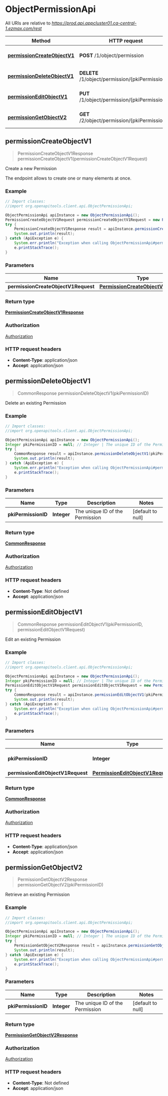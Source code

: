 # ObjectPermissionApi

All URIs are relative to *https://prod.api.appcluster01.ca-central-1.ezmax.com/rest*

Method | HTTP request | Description
------------- | ------------- | -------------
[**permissionCreateObjectV1**](ObjectPermissionApi.md#permissionCreateObjectV1) | **POST** /1/object/permission | Create a new Permission
[**permissionDeleteObjectV1**](ObjectPermissionApi.md#permissionDeleteObjectV1) | **DELETE** /1/object/permission/{pkiPermissionID} | Delete an existing Permission
[**permissionEditObjectV1**](ObjectPermissionApi.md#permissionEditObjectV1) | **PUT** /1/object/permission/{pkiPermissionID} | Edit an existing Permission
[**permissionGetObjectV2**](ObjectPermissionApi.md#permissionGetObjectV2) | **GET** /2/object/permission/{pkiPermissionID} | Retrieve an existing Permission



## permissionCreateObjectV1

> PermissionCreateObjectV1Response permissionCreateObjectV1(permissionCreateObjectV1Request)

Create a new Permission

The endpoint allows to create one or many elements at once.

### Example

```java
// Import classes:
//import org.openapitools.client.api.ObjectPermissionApi;

ObjectPermissionApi apiInstance = new ObjectPermissionApi();
PermissionCreateObjectV1Request permissionCreateObjectV1Request = new PermissionCreateObjectV1Request(); // PermissionCreateObjectV1Request | 
try {
    PermissionCreateObjectV1Response result = apiInstance.permissionCreateObjectV1(permissionCreateObjectV1Request);
    System.out.println(result);
} catch (ApiException e) {
    System.err.println("Exception when calling ObjectPermissionApi#permissionCreateObjectV1");
    e.printStackTrace();
}
```

### Parameters


Name | Type | Description  | Notes
------------- | ------------- | ------------- | -------------
 **permissionCreateObjectV1Request** | [**PermissionCreateObjectV1Request**](PermissionCreateObjectV1Request.md)|  |

### Return type

[**PermissionCreateObjectV1Response**](PermissionCreateObjectV1Response.md)

### Authorization

[Authorization](../README.md#Authorization)

### HTTP request headers

- **Content-Type**: application/json
- **Accept**: application/json


## permissionDeleteObjectV1

> CommonResponse permissionDeleteObjectV1(pkiPermissionID)

Delete an existing Permission



### Example

```java
// Import classes:
//import org.openapitools.client.api.ObjectPermissionApi;

ObjectPermissionApi apiInstance = new ObjectPermissionApi();
Integer pkiPermissionID = null; // Integer | The unique ID of the Permission
try {
    CommonResponse result = apiInstance.permissionDeleteObjectV1(pkiPermissionID);
    System.out.println(result);
} catch (ApiException e) {
    System.err.println("Exception when calling ObjectPermissionApi#permissionDeleteObjectV1");
    e.printStackTrace();
}
```

### Parameters


Name | Type | Description  | Notes
------------- | ------------- | ------------- | -------------
 **pkiPermissionID** | **Integer**| The unique ID of the Permission | [default to null]

### Return type

[**CommonResponse**](CommonResponse.md)

### Authorization

[Authorization](../README.md#Authorization)

### HTTP request headers

- **Content-Type**: Not defined
- **Accept**: application/json


## permissionEditObjectV1

> CommonResponse permissionEditObjectV1(pkiPermissionID, permissionEditObjectV1Request)

Edit an existing Permission



### Example

```java
// Import classes:
//import org.openapitools.client.api.ObjectPermissionApi;

ObjectPermissionApi apiInstance = new ObjectPermissionApi();
Integer pkiPermissionID = null; // Integer | The unique ID of the Permission
PermissionEditObjectV1Request permissionEditObjectV1Request = new PermissionEditObjectV1Request(); // PermissionEditObjectV1Request | 
try {
    CommonResponse result = apiInstance.permissionEditObjectV1(pkiPermissionID, permissionEditObjectV1Request);
    System.out.println(result);
} catch (ApiException e) {
    System.err.println("Exception when calling ObjectPermissionApi#permissionEditObjectV1");
    e.printStackTrace();
}
```

### Parameters


Name | Type | Description  | Notes
------------- | ------------- | ------------- | -------------
 **pkiPermissionID** | **Integer**| The unique ID of the Permission | [default to null]
 **permissionEditObjectV1Request** | [**PermissionEditObjectV1Request**](PermissionEditObjectV1Request.md)|  |

### Return type

[**CommonResponse**](CommonResponse.md)

### Authorization

[Authorization](../README.md#Authorization)

### HTTP request headers

- **Content-Type**: application/json
- **Accept**: application/json


## permissionGetObjectV2

> PermissionGetObjectV2Response permissionGetObjectV2(pkiPermissionID)

Retrieve an existing Permission



### Example

```java
// Import classes:
//import org.openapitools.client.api.ObjectPermissionApi;

ObjectPermissionApi apiInstance = new ObjectPermissionApi();
Integer pkiPermissionID = null; // Integer | The unique ID of the Permission
try {
    PermissionGetObjectV2Response result = apiInstance.permissionGetObjectV2(pkiPermissionID);
    System.out.println(result);
} catch (ApiException e) {
    System.err.println("Exception when calling ObjectPermissionApi#permissionGetObjectV2");
    e.printStackTrace();
}
```

### Parameters


Name | Type | Description  | Notes
------------- | ------------- | ------------- | -------------
 **pkiPermissionID** | **Integer**| The unique ID of the Permission | [default to null]

### Return type

[**PermissionGetObjectV2Response**](PermissionGetObjectV2Response.md)

### Authorization

[Authorization](../README.md#Authorization)

### HTTP request headers

- **Content-Type**: Not defined
- **Accept**: application/json

